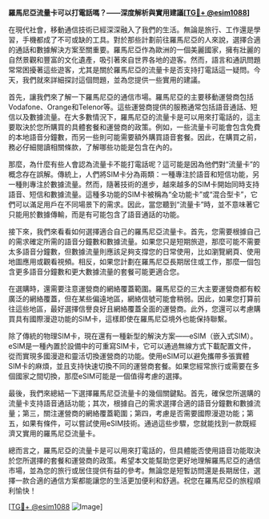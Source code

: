 **羅馬尼亞流量卡可以打電話嗎？——深度解析與實用建議[[TG💪+ @esim1088](https://t.me/s/esim1088)]**

在現代社會，移動通信技術已經深深融入了我們的生活。無論是旅行、工作還是學習，手機都成了不可或缺的工具。對於那些計劃前往羅馬尼亞的人來說，選擇合適的通話和數據解決方案至關重要。羅馬尼亞作為歐洲的一個美麗國家，擁有壯麗的自然景觀和豐富的文化遺產，吸引著來自世界各地的遊客。然而，語言和通訊問題常常困擾著這些遊客，尤其是關於羅馬尼亞的流量卡是否支持打電話這一疑問。今天，我們就來詳細探討這個問題，並為您提供一些實用的建議。

首先，讓我們來了解一下羅馬尼亞的通信市場。羅馬尼亞的主要移動運營商包括Vodafone、Orange和Telenor等。這些運營商提供的服務通常包括語音通話、短信以及數據流量。在大多數情況下，羅馬尼亞的流量卡是可以用來打電話的，這主要取決於您所購買的具體套餐和運營商的政策。例如，一些流量卡可能會包含免費的本地語音分鐘數，而另一些則可能需要額外購買語音套餐。因此，在購買之前，務必仔細閱讀相關條款，了解哪些功能是包含在內的。

那麼，為什麼有些人會認為流量卡不能打電話呢？這可能是因為他們對“流量卡”的概念存在誤解。傳統上，人們將SIM卡分為兩類：一種專注於語音和短信功能，另一種則專注於數據流量。然而，隨著技術的進步，越來越多的SIM卡開始同時支持語音、短信和數據流量。這種多功能的SIM卡被稱為“全功能卡”或“混合型卡”，它們可以滿足用戶在不同場景下的需求。因此，當您聽到“流量卡”時，並不意味著它只能用於數據傳輸，而是有可能包含了語音通話的功能。

接下來，我們來看看如何選擇適合自己的羅馬尼亞流量卡。首先，您需要根據自己的需求確定所需的語音分鐘數和數據流量。如果您只是短期旅遊，那麼可能不需要太多語音分鐘數，但數據流量則應該足夠支撐您的日常使用，比如瀏覽網頁、使用地圖應用或觀看視頻。相反，如果您計劃在羅馬尼亞長期居住或工作，那麼一個包含更多語音分鐘數和更大數據流量的套餐可能更適合您。

在選購時，還需要注意運營商的網絡覆蓋範圍。羅馬尼亞的三大主要運營商都有較廣泛的網絡覆蓋，但在某些偏遠地區，網絡信號可能會稍弱。因此，如果您打算前往這些地區，最好選擇信譽良好且網絡覆蓋全面的運營商。此外，您還可以考慮購買具有國際漫遊功能的SIM卡，這樣即使在羅馬尼亞境外也能保持聯繫。

除了傳統的物理SIM卡，現在還有一種新型的解決方案——eSIM（嵌入式SIM）。eSIM是一種內置於設備中的可重寫SIM卡，它可以通過無線方式下載配置文件，從而實現多國漫遊和靈活切換運營商的功能。使用eSIM可以避免攜帶多張實體SIM卡的麻煩，並且支持快速切換不同的運營商套餐。如果您經常旅行或需要在多個國家之間切換，那麼eSIM可能是一個值得考慮的選擇。

最後，我們來總結一下選擇羅馬尼亞流量卡的幾個關鍵點。首先，確保您所選購的流量卡支持語音通話功能；其次，根據自己的需求選擇合適的語音分鐘數和數據流量；第三，關注運營商的網絡覆蓋範圍；第四，考慮是否需要國際漫遊功能；第五，如果有條件，可以嘗試使用eSIM技術。通過這些步驟，您就能找到一款既經濟又實用的羅馬尼亞流量卡。

總而言之，羅馬尼亞的流量卡是可以用來打電話的，但具體能否使用語音功能取決於您所選擇的套餐和運營商的政策。希望本文能幫助您更好地理解羅馬尼亞的通信市場，並為您的旅行或居住提供有益的參考。無論您是短暫訪問還是長期居住，選擇一款合適的通信方案都能讓您的生活更加便利和舒適。祝您在羅馬尼亞的旅程順利愉快！

[[TG💪+ @esim1088](https://t.me/s/esim1088) ![Image](https://i.postimg.cc/4NQfJmqS/Snipaste-2025-05-13-00-14-12.png)]